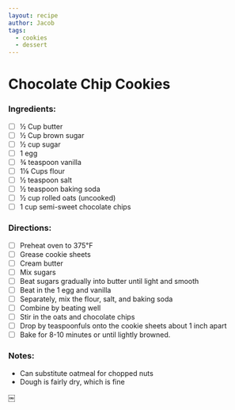 ```yaml
---
layout: recipe
author: Jacob
tags:
  - cookies
  - dessert
---
```


# Chocolate Chip Cookies

### Ingredients:
- [ ] ½ Cup butter
- [ ] ½ Cup brown sugar
- [ ] ½ cup sugar
- [ ] 1 egg
- [ ] ¾ teaspoon vanilla
- [ ] 1⅛ Cups flour
- [ ] ½ teaspoon salt
- [ ] ½ teaspoon baking soda
- [ ] ½ cup rolled oats (uncooked)
- [ ] 1 cup semi-sweet chocolate chips

### Directions:

- [ ] Preheat oven to 375℉
- [ ] Grease cookie sheets
- [ ] Cream butter
- [ ] Mix sugars
- [ ] Beat sugars gradually into butter until light and smooth
- [ ] Beat in the 1 egg and vanilla
- [ ] Separately, mix the flour, salt, and baking soda
- [ ] Combine by beating well
- [ ] Stir in the oats and chocolate chips
- [ ] Drop by teaspoonfuls onto the cookie sheets about 1 inch apart
- [ ] Bake for 8-10 minutes or until lightly browned.

### Notes:

* Can substitute oatmeal for chopped nuts
* Dough is fairly dry, which is fine

￼

